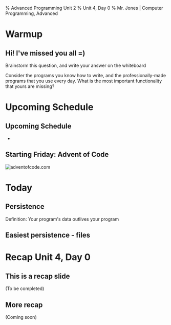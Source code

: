 % Advanced Programming Unit 2
% Unit 4, Day 0
% Mr. Jones | Computer Programming, Advanced


# Warmup

## Hi! I've missed you all =)
Brainstorm this question, and write your answer on the whiteboard

Consider the programs you know how to write, and the professionally-made programs that you use every day. What is the most important functionality that yours are missing?

# Upcoming Schedule


## Upcoming Schedule
* 

## Starting Friday: Advent of Code
![adventofcode.com](../../images/advent_of_code.png)


# Today

## Persistence
Definition: Your program's data outlives your program

## Easiest persistence - files



# Recap Unit 4, Day 0

## This is a recap slide
(To be completed)

## More recap
(Coming soon)
